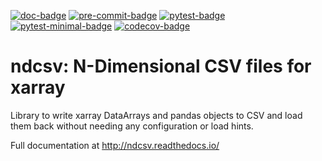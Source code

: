 [![doc-badge](https://github.com/crusaderky/ndcsv/workflows/Documentation/badge.svg)](https://github.com/crusaderky/ndcsv/actions)
[![pre-commit-badge](https://github.com/crusaderky/ndcsv/workflows/Pre-commit/badge.svg)](https://github.com/crusaderky/ndcsv/actions)
[![pytest-badge](https://github.com/crusaderky/ndcsv/workflows/Test%20latest/badge.svg)](https://github.com/crusaderky/ndcsv/actions)
[![pytest-minimal-badge](https://github.com/crusaderky/ndcsv/workflows/Test%20minimal/badge.svg)](https://github.com/crusaderky/ndcsv/actions)
[![codecov-badge](https://codecov.io/gh/crusaderky/ndcsv/branch/master/graph/badge.svg)](https://codecov.io/gh/crusaderky/ndcsv/branch/master)

ndcsv: N-Dimensional CSV files for xarray
=========================================

Library to write xarray DataArrays and pandas objects to CSV and load them back
without needing any configuration or load hints.

Full documentation at http://ndcsv.readthedocs.io/
